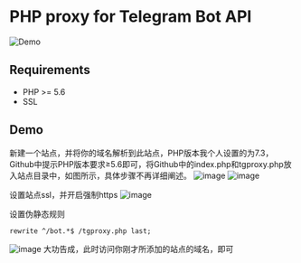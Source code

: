 # PHP proxy for Telegram Bot API
![Demo](https://sun9-31.userapi.com/c200424/v200424688/35ab7/AFLyGuRVCAA.jpg)

## Requirements
* PHP >= 5.6 
* SSL

## Demo
新建一个站点，并将你的域名解析到此站点，PHP版本我个人设置的为7.3，Github中提示PHP版本要求≥5.6即可，将Github中的index.php和tgproxy.php放入站点目录中，如图所示，具体步骤不再详细阐述。
![image](https://github.com/Today-to-Lsp/Telegram-bot-api-php-proxy/assets/31529293/a2519ebc-0729-4857-a6f0-a0cc5a7b1721)
![image](https://github.com/Today-to-Lsp/Telegram-bot-api-php-proxy/assets/31529293/486207a6-d513-4e77-862c-f3a91694763c)

设置站点ssl，并开启强制https
![image](https://github.com/Today-to-Lsp/Telegram-bot-api-php-proxy/assets/31529293/6452fa6c-09e9-4010-8594-d4b243b2ca5a)

设置伪静态规则
```
rewrite ^/bot.*$ /tgproxy.php last;
```
![image](https://github.com/Today-to-Lsp/Telegram-bot-api-php-proxy/assets/31529293/631da3fd-b12b-4174-ad66-56d5668108c5)
大功告成，此时访问你刚才所添加的站点的域名，即可
